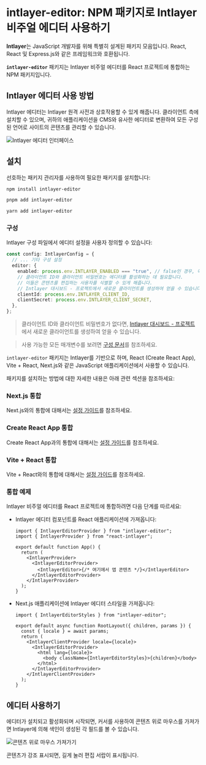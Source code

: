 # intlayer-editor: NPM 패키지로 Intlayer 비주얼 에디터 사용하기

**Intlayer**는 JavaScript 개발자를 위해 특별히 설계된 패키지 모음입니다. React, React 및 Express.js와 같은 프레임워크와 호환됩니다.

**`intlayer-editor`** 패키지는 Intlayer 비주얼 에디터를 React 프로젝트에 통합하는 NPM 패키지입니다.

## Intlayer 에디터 사용 방법

Intlayer 에디터는 Intlayer 원격 사전과 상호작용할 수 있게 해줍니다. 클라이언트 측에 설치할 수 있으며, 귀하의 애플리케이션을 CMS와 유사한 에디터로 변환하여 모든 구성된 언어로 사이트의 콘텐츠를 관리할 수 있습니다.

![Intlayer 에디터 인터페이스](https://github.com/aymericzip/intlayer/blob/main/docs/ko/assets/intlayer_editor_ui.png)

## 설치

선호하는 패키지 관리자를 사용하여 필요한 패키지를 설치합니다:

```bash packageManager="npm"
npm install intlayer-editor
```

```bash packageManager="pnpm"
pnpm add intlayer-editor
```

```bash packageManager="yarn"
yarn add intlayer-editor
```

### 구성

Intlayer 구성 파일에서 에디터 설정을 사용자 정의할 수 있습니다:

```typescript
const config: IntlayerConfig = {
  // ... 기타 구성 설정
  editor: {
    enabled: process.env.INTLAYER_ENABLED === "true", // false인 경우, 에디터는 비활성화되며 접근할 수 없습니다.
    // 클라이언트 ID와 클라이언트 비밀번호는 에디터를 활성화하는 데 필요합니다.
    // 이들은 콘텐츠를 편집하는 사용자를 식별할 수 있게 해줍니다.
    // Intlayer 대시보드 - 프로젝트에서 새로운 클라이언트를 생성하여 얻을 수 있습니다. (https://intlayer.org/dashboard/projects)
    clientId: process.env.INTLAYER_CLIENT_ID,
    clientSecret: process.env.INTLAYER_CLIENT_SECRET,
  },
};
```

> 클라이언트 ID와 클라이언트 비밀번호가 없다면, [Intlayer 대시보드 - 프로젝트](https://intlayer.org/dashboard/projects)에서 새로운 클라이언트를 생성하여 얻을 수 있습니다.

> 사용 가능한 모든 매개변수를 보려면 [구성 문서](https://github.com/aymericzip/intlayer/blob/main/docs/ko/configuration.md)를 참조하세요.

`intlayer-editor` 패키지는 Intlayer를 기반으로 하며, React (Create React App), Vite + React, Next.js와 같은 JavaScript 애플리케이션에서 사용할 수 있습니다.

패키지를 설치하는 방법에 대한 자세한 내용은 아래 관련 섹션을 참조하세요:

### Next.js 통합

Next.js와의 통합에 대해서는 [설정 가이드](https://github.com/aymericzip/intlayer/blob/main/docs/ko/intlayer_with_nextjs_15.md)를 참조하세요.

### Create React App 통합

Create React App과의 통합에 대해서는 [설정 가이드](https://github.com/aymericzip/intlayer/blob/main/docs/ko/intlayer_with_create_react_app.md)를 참조하세요.

### Vite + React 통합

Vite + React와의 통합에 대해서는 [설정 가이드](https://github.com/aymericzip/intlayer/blob/main/docs/ko/intlayer_with_vite+react.md)를 참조하세요.

### 통합 예제

Intlayer 비주얼 에디터를 React 프로젝트에 통합하려면 다음 단계를 따르세요:

- Intlayer 에디터 컴포넌트를 React 애플리케이션에 가져옵니다:

  ```tsx fileName="src/App.jsx"
  import { IntlayerEditorProvider } from "intlayer-editor";
  import { IntlayerProvider } from "react-intlayer";

  export default function App() {
    return (
      <IntlayerProvider>
        <IntlayerEditorProvider>
          <IntlayerEditor>{/* 여기에서 앱 콘텐츠 */}</IntlayerEditor>
        </IntlayerEditorProvider>
      </IntlayerProvider>
    );
  }
  ```

- Next.js 애플리케이션에 Intlayer 에디터 스타일을 가져옵니다:

  ```tsx fileName="src/app/[locale]/layout.jsx"
  import { IntlayerEditorStyles } from "intlayer-editor";

  export default async function RootLayout({ children, params }) {
    const { locale } = await params;
    return (
      <IntlayerClientProvider locale={locale}>
        <IntlayerEditorProvider>
          <html lang={locale}>
            <body className={IntlayerEditorStyles}>{children}</body>
          </html>
        </IntlayerEditorProvider>
      </IntlayerClientProvider>
    );
  }
  ```

## 에디터 사용하기

에디터가 설치되고 활성화되며 시작되면, 커서를 사용하여 콘텐츠 위로 마우스를 가져가면 Intlayer에 의해 색인이 생성된 각 필드를 볼 수 있습니다.

![콘텐츠 위로 마우스 가져가기](https://github.com/aymericzip/intlayer/blob/main/docs/ko/assets/intlayer_editor_hover_content.png)

콘텐츠가 강조 표시되면, 길게 눌러 편집 서랍이 표시됩니다.
